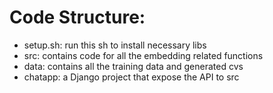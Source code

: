 # Code Structure:

- setup.sh: run this sh to install necessary libs
- src: contains code for all the embedding related functions
- data: contains all the training data and generated cvs
- chatapp: a Django project that expose the API to src

